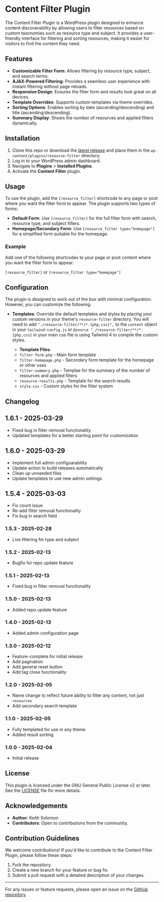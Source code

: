 # Content Filter Plugin

The Content Filter Plugin is a WordPress plugin designed to enhance content discoverability by allowing users to filter resources based on custom taxonomies such as resource type and subject. It provides a user-friendly interface for filtering and sorting resources, making it easier for visitors to find the content they need.

## Features

- **Customizable Filter Form**: Allows filtering by resource type, subject, and search terms.
- **AJAX-Powered Filtering**: Provides a seamless user experience with instant filtering without page reloads.
- **Responsive Design**: Ensures the filter form and results look great on all devices.
- **Template Overrides**: Supports custom templates via theme overrides.
- **Sorting Options**: Enables sorting by date (ascending/descending) and title (ascending/descending).
- **Summary Display**: Shows the number of resources and applied filters dynamically.

## Installation

1. Clone this repo or download the [latest release](https://github.com/Vincent-Design-Inc/resource-filter/releases) and place them in the `wp-content/plugins/resource-filter` directory.
2. Log in to your WordPress admin dashboard.
3. Navigate to **Plugins** > **Installed Plugins**.
4. Activate the **Content Filter** plugin.

## Usage

To use the plugin, add the `[resource_filter]` shortcode to any page or post where you want the filter form to appear. The plugin supports two types of forms:

- **Default Form**: Use `[resource_filter]` for the full filter form with search, resource type, and subject filters.
- **Homepage/Secondary Form**: Use `[resource_filter type="homepage"]` for a simplified form suitable for the homepage.

### Example

Add one of the following shortcodes to your page or post content where you want the filter form to appear:

`[resource_filter]` or `[resource_filter type="homepage"]`

## Configuration

The plugin is designed to work out of the box with minimal configuration. However, you can customize the following:

- **Templates**: Override the default templates and styles by placing your custom versions in your theme's `resource-filter` directory.  You will need to add `"./resource-filter/**/*.{php,css}",` to the `content` object in your `tailwind-config.js` or `@source "./resource-filter/**/*.{php,css}` in your main css file is using Tailwind 4 to compile the custom styles.

  - **Template Files**:
  - `filter-form.php` - Main form template
  - `filter-homepage.php` - Secondary form template for the homepage or other uses
  - `filter-summary.php` - Templae for the summary of the number of resources and applied filters
  - `resource-results.php` - Template for the search results
  - `style.css` - Custom styles for the filter system

## Changelog

## 1.6.1 - 2025-03-29

- Fixed bug in filter removal functionality
- Updated templates for a better starting point for customization

## 1.6.0 - 2025-03-29

- Implement full admin configuarability
- Update action to build releases automatically
- Clean up unneeded files
- Update templates to use new admin settings

## 1.5.4 - 2025-03-03

- Fix count issue
- Re-add filter removal functionality
- Fix bug in search field

### 1.5.3 - 2025-02-28

- Live filtering for type and subject

### 1.5.2 - 2025-02-13

- Bugfix for repo update feature

### 1.5.1 - 2025-02-13

- Fixed bug in filter removal functionality

### 1.5.0 - 2025-02-13

- Added repo update feature

### 1.4.0 - 2025-02-13

- Added admin configuration page

### 1.3.0 - 2025-02-12

- Feature-complete for initial release
- Add pagination
- Add general reset button
- Add tag close functionality

### 1.2.0 - 2025-02-05

- Name change to reflect future ability to filter any content, not just `resources`
- Add secondary search template

### 1.1.0 - 2025-02-05

- Fully templated for use in any theme
- Added result sorting

### 1.0.0 - 2025-02-04

- Initial release

## License

This plugin is licensed under the GNU General Public License v2 or later. See the [LICENSE](LICENSE) file for more details.

## Acknowledgements

- **Author**: Keith Solomon
- **Contributors**: Open to contributions from the community.

## Contribution Guidelines

We welcome contributions! If you'd like to contribute to the Content Filter Plugin, please follow these steps:

1. Fork the repository.
2. Create a new branch for your feature or bug fix.
3. Submit a pull request with a detailed description of your changes.

---

For any issues or feature requests, please open an issue on the [GitHub repository](https://github.com/Vincent-Design-Inc/resource-filter).
